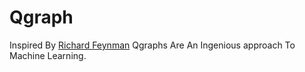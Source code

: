 # Qgraph
Inspired By [Richard Feynman](https://en.wikipedia.org/wiki/Richard_Feynman) Qgraphs Are An Ingenious approach To Machine Learning.
